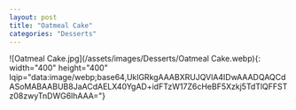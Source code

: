 ```yaml
---
layout: post
title: "Oatmeal Cake"
categories: "Desserts"
---
```

![Oatmeal Cake.jpg](/assets/images/Desserts/Oatmeal Cake.webp){: width="400" height="400" lqip="data:image/webp;base64,UklGRkgAAABXRUJQVlA4IDwAAADQAQCdASoMABAABUB8JaACdAELX40YgAD+idFTzW17Z6cHeBF5Xzkj5TdTlQFFSTz08zwyTnDWG6lhAAA="}

